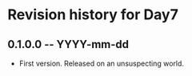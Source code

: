 # Revision history for Day7

## 0.1.0.0 -- YYYY-mm-dd

* First version. Released on an unsuspecting world.
